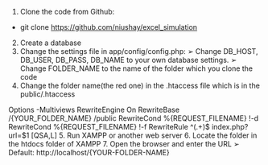 1. Clone the code from Github:
* git clone https://github.com/niushay/excel_simulation
2. Create a database
3. Change the settings file in app/config/config.php:
➢ Change DB_HOST, DB_USER, DB_PASS, DB_NAME to your own database settings.
➢ Change FOLDER_NAME to the name of the folder which you clone the code
4. Change the folder name(the red one) in the .htaccess file which is in the public/.htaccess
<IfModule mod_rewrite.c>
Options -Multiviews
RewriteEngine On
RewriteBase /{YOUR_FOLDER_NAME} /public
RewriteCond %{REQUEST_FILENAME} !-d
RewriteCond %{REQUEST_FILENAME} !-f
RewriteRule ^(.+)$ index.php?url=$1 [QSA,L]
</IfModule>
5. Run XAMPP or another web server
6. Locate the folder in the htdocs folder of XAMPP
7. Open the browser and enter the URL
➢ Default: http://localhost/{YOUR-FOLDER-NAME}
